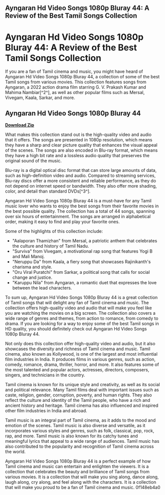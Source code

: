 ## Ayngaran Hd Video Songs 1080p Bluray 44: A Review of the Best Tamil Songs Collection

  
# Ayngaran Hd Video Songs 1080p Bluray 44: A Review of the Best Tamil Songs Collection
  
If you are a fan of Tamil cinema and music, you might have heard of Ayngaran Hd Video Songs 1080p Bluray 44, a collection of some of the best Tamil songs from various movies. This collection features songs from Ayngaran, a 2022 action drama film starring G. V. Prakash Kumar and Mahima Nambiar[^2^], as well as other popular films such as Mersal, Vivegam, Kaala, Sarkar, and more.
 
## Ayngaran Hd Video Songs 1080p Bluray 44


[**Download Zip**](https://www.google.com/url?q=https%3A%2F%2Fbytlly.com%2F2tKE56&sa=D&sntz=1&usg=AOvVaw34Ak1Ev7RWyeA-bFrcI3CO)

  
What makes this collection stand out is the high-quality video and audio that it offers. The songs are presented in 1080p resolution, which means they have a sharp and clear picture quality that enhances the visual appeal of the scenes. The songs are also encoded in Blu-ray format, which means they have a high bit rate and a lossless audio quality that preserves the original sound of the music.
  
Blu-ray is a digital optical disc format that can store large amounts of data, such as high-definition video and audio. Compared to streaming services, Blu-ray discs offer a more consistent and reliable performance, as they do not depend on internet speed or bandwidth. They also offer more shading, color, and detail than standard DVDs[^3^].
  
Ayngaran Hd Video Songs 1080p Bluray 44 is a must-have for any Tamil music lover who wants to enjoy the best songs from their favorite movies in the best possible quality. The collection has a total of 44 songs, spanning over six hours of entertainment. The songs are arranged in alphabetical order, making it easy to find and play your favorite ones.
  
Some of the highlights of this collection include:
  
- "Aalaporan Thamizhan" from Mersal, a patriotic anthem that celebrates the culture and history of Tamil Nadu.
- "Surviva" from Vivegam, a motivational rap song that features Yogi B and Mali Manoj.
- "Neruppu Da" from Kaala, a fiery song that showcases Rajinikanth's charisma and style.
- "Oru Viral Puratchi" from Sarkar, a political song that calls for social change and justice.
- "Karuppu Nila" from Ayngaran, a romantic duet that expresses the love between the lead characters.

To sum up, Ayngaran Hd Video Songs 1080p Bluray 44 is a great collection of Tamil songs that will delight any fan of Tamil cinema and music. The collection offers high-quality video and audio that will make you feel like you are watching the movies on a big screen. The collection also covers a wide range of genres and themes, from action to romance, from comedy to drama. If you are looking for a way to enjoy some of the best Tamil songs in HD quality, you should definitely check out Ayngaran Hd Video Songs 1080p Bluray 44.
  
Not only does this collection offer high-quality video and audio, but it also showcases the diversity and richness of Tamil cinema and music. Tamil cinema, also known as Kollywood, is one of the largest and most influential film industries in India. It produces films in various genres, such as action, comedy, romance, drama, thriller, horror, and more. It also features some of the most talented and popular actors, actresses, directors, composers, singers, and technicians in the country.
  
Tamil cinema is known for its unique style and creativity, as well as its social and political relevance. Many Tamil films deal with important issues such as caste, religion, gender, corruption, poverty, and human rights. They also reflect the culture and identity of the Tamil people, who have a rich and ancient history and heritage. Tamil cinema has also influenced and inspired other film industries in India and abroad.
  
Tamil music is an integral part of Tamil cinema, as it adds to the mood and emotion of the scenes. Tamil music is also diverse and versatile, as it incorporates various styles and genres, such as folk, classical, pop, rock, rap, and more. Tamil music is also known for its catchy tunes and meaningful lyrics that appeal to a wide range of audiences. Tamil music has also contributed to the popularity and recognition of Tamil cinema across the world.
  
Ayngaran Hd Video Songs 1080p Bluray 44 is a perfect example of how Tamil cinema and music can entertain and enlighten the viewers. It is a collection that celebrates the beauty and brilliance of Tamil songs from various movies. It is a collection that will make you sing along, dance along, laugh along, cry along, and feel along with the characters. It is a collection that will make you proud to be a fan of Tamil cinema and music.
 0f148eb4a0
